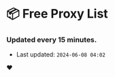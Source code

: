 # :package: Free Proxy List
### Updated every 15 minutes.

- Last updated: `2024-06-08 04:02`

:heart:
